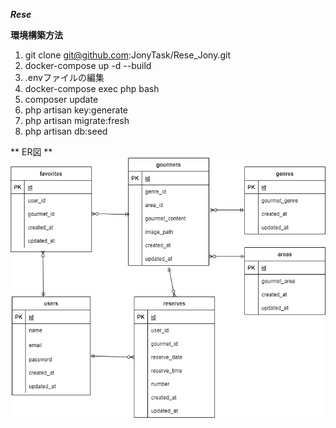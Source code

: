 ***Rese***

**環境構築方法**

1. git clone git@github.com:JonyTask/Rese_Jony.git
2. docker-compose up -d --build
3. .envファイルの編集
4. docker-compose exec php bash
5. composer update
6. php artisan key:generate
7. php artisan migrate:fresh
8. php artisan db:seed

** ER図 **
<img src="ER.drawio.png">
